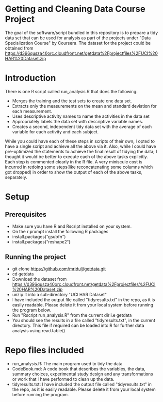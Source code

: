 Getting and Cleaning Data Course Project
========================================
The goal of the software/script bundled in this repository is to prepare a tidy data set that can be used for analysis as part of the projects under "Data Specialization Course" by Coursera.
The dataset for the project could be obtained from https://d396qusza40orc.cloudfront.net/getdata%2Fprojectfiles%2FUCI%20HAR%20Dataset.zip 

# Introduction
There is one R script called run_analysis.R that does the following. 
* Merges the training and the test sets to create one data set.
* Extracts only the measurements on the mean and standard deviation for each measurement. 
* Uses descriptive activity names to name the activities in the data set
* Appropriately labels the data set with descriptive variable names. 
* Creates a second, independent tidy data set with the average of each variable for each activity and each subject. 

While you could have each of these steps in scripts of their own, I opted to have a single script and achieve all the above via it. Also, while I could have pre-optimized the statements to achieve 
the final result of tidying the data; I thought it would be better to execute each of the above tasks explicitly. Each step is commented clearly in the R file. A very miniscule cost is incurred
in redoing some steps(like reconcatenating some columns which got dropped) in order to show the output of each of the above tasks, separately.

# Setup 

## Prerequisites
* Make sure you have R and Rscript installed on your system. 
* On the r prompt install the following R packages
* install.packages("gsubfn")
* install.packages("reshape2")

## Running the project
* git clone https://github.com/mridulj/getdata.git
* cd getdata
* Download the dataset from https://d396qusza40orc.cloudfront.net/getdata%2Fprojectfiles%2FUCI%20HAR%20Dataset.zip
* unzip it into a sub-directory "UCI HAR Dataset"
* I have included the output file called "tidyresults.txt" in the repo, as it is easily readable. Please delete it from your local system before running the program below.
* Run "Rscript run_analysis.R" from the current dir i.e getdata
* You should see the results in a file called "tidyresults.txt", in the current directory. This file if required can be loaded into R for further data analysis using read.table()

# Repo files included
* run_analysis.R: The main program used to tidy the data
* CodeBook.md: A code book that describes the variables, the data, summary choices, experimental study design and any transformations or work that I have performed to clean up the data.
* tidyresults.txt: I have included the output file called "tidyresults.txt" in the repo, as it is easily readable. Please delete it from your local system before running the program.